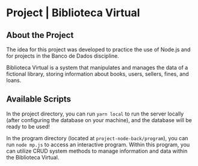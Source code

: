 # Project | Biblioteca Virtual

## About the Project

<p>The idea for this project was developed to practice the use of Node.js and for projects in the Banco de Dados discipline.</p>
<p>Biblioteca Virtual is a system that manipulates and manages the data of a fictional library, storing information about books, users, sellers, fines, and loans.</p>

## Available Scripts

In the project directory, you can run `yarn local` to run the server locally (after configuring the database on your machine), and the database will be ready to be used!

In the program directory (located at `project-node-back/program`), you can run `node mp.js` to access an interactive program. Within this program, you can utilize CRUD system methods to manage information and data within the Biblioteca Virtual.
